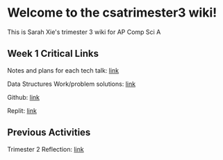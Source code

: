 # Welcome to the csatrimester3 wiki!
This is Sarah Xie's trimester 3 wiki for AP Comp Sci A

## Week 1 Critical Links
Notes and plans for each tech talk: [link](https://sarahwxie.github.io/csatrimester3/tech_talk)

Data Structures Work/problem solutions: [link](https://docs.google.com/document/d/1NGJZpH1kkEAFWd4yG8p1geaUAUkcs649p2NQc7jzJzY/edit?usp=sharing)

Github: [link](https://github.com/sarahwxie/csatrimester3)

Replit: [link](https://replit.com/@Sarahwxie/csaWeek1)


## Previous Activities
Trimester 2 Reflection: [link](https://sarahwxie.github.io/csatrimester3/editing_reflections)
